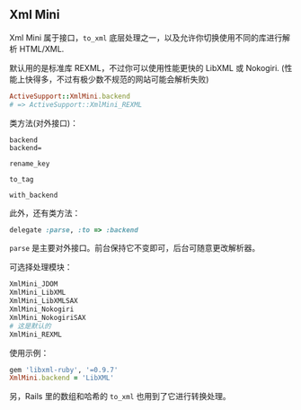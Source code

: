 ## Xml Mini

Xml Mini 属于接口，`to_xml` 底层处理之一，以及允许你切换使用不同的库进行解析 HTML/XML.

默认用的是标准库 REXML，不过你可以使用性能更快的 LibXML 或 Nokogiri. (性能上快得多，不过有极少数不规范的网站可能会解析失败)

```ruby
ActiveSupport::XmlMini.backend
# => ActiveSupport::XmlMini_REXML
```

类方法(对外接口)：

```
backend
backend=

rename_key

to_tag

with_backend
```

此外，还有类方法：

```ruby
delegate :parse, :to => :backend
```

`parse` 是主要对外接口。前台保持它不变即可，后台可随意更改解析器。

可选择处理模块：

```sh
XmlMini_JDOM
XmlMini_LibXML
XmlMini_LibXMLSAX
XmlMini_Nokogiri
XmlMini_NokogiriSAX
# 这是默认的
XmlMini_REXML
```

使用示例：

```ruby
gem 'libxml-ruby', '=0.9.7'
XmlMini.backend = 'LibXML'
```

另，Rails 里的数组和哈希的 `to_xml` 也用到了它进行转换处理。

